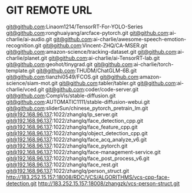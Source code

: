 # GIT REMOTE URL
git@github.com:Linaom1214/TensorRT-For-YOLO-Series
git@github.com:ronghuaiyang/arcface-pytorch.git
git@github.com:ai-charlie/ai-audio.git
git@github.com:ai-charlie/awesome-speech-emotion-recognition.git
git@github.com:Vincent-ZHQ/CA-MSER.git
git@github.com:amazon-science/tracking-dataset.git
git@github.com:ai-charlie/planet.git
git@github.com:ai-charlie/ai-TensorRT-lab.git
git@github.com:geohot/tinygrad.git
git@github.com:ai-charlie/torch-template.git
git@github.com:THUDM/ChatGLM-6B.git
git@github.com:tianzhi0549/FCOS.git
git@github.com:amazon-science/siam-mot.git
git@github.com:tabler/tabler.git
git@github.com:ai-charlie/vced.git
git@github.com:coder/code-server.git
git@github.com:CompVis/stable-diffusion.git
git@github.com:AUTOMATIC1111/stable-diffusion-webui.git
git@github.com:sliderSun/chinese_pytorch_pretrain_lm.git
git@192.168.96.137:1022/zhanglq/lp_server.git
git@192.168.96.137:1022/zhanglq/face_detection_cpp.git
git@192.168.96.137:1022/zhanglq/face_feature_cpp.git
git@192.168.96.137:1022/zhanglq/object_detection_cpp.git
git@192.168.96.137:1022/zhanglq/face_acq_analyze_v6.git
git@192.168.96.137:1022/zhanglq/face_pytorch.git
git@192.168.96.137:1022/zhanglq/face-management-service.git
git@192.168.96.137:1022/zhanglq/face_post_process_v6.git
git@192.168.96.137:1022/zhanglq/face_rest.git
git@192.168.96.137:1022/zhanglq/person_struct.git
http://183.252.15.157:18008/RDC/VCS/ALGORITHMS/vcs-cpp-face-detection.git
http://183.252.15.157:18008/zhangzk/vcs-person-struct.git
